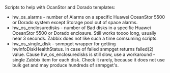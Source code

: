 Scripts to help with OcanStor and Dorado templates:
- hw_os_alarms - number of Alarms on a specific Huawei OceanStor 5500 or Dorado system except Storage pool out of space alarms.
- hw_os_enclosuredisks - number of Bad disks in a specific Huawei OceanStor 5500 or Dorado enclosure. Still works toooo long, usually near 3 seconds. Zabbix does not like such a time comsuming scripts.
- hw_os_single_disk - snmpget wrapper for getting hwInfoDiskHealthStatus. In case of failed snmpget returns failed(2) value. Cause hw_os_enclosuredisks is still slow, use a workaround - single Zabbix item for each disk. Check it rarely, because it does not use bulk get and may produce hundreds of snmpget's.
